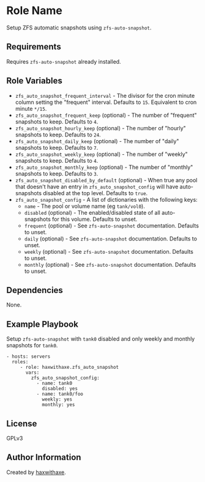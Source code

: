 Role Name
=========

Setup ZFS automatic snapshots using `zfs-auto-snapshot`.

Requirements
------------

Requires `zfs-auto-snapshot` already installed.

Role Variables
--------------

- `zfs_auto_snapshot_frequent_interval` - The divisor for the cron minute column setting the "frequent" interval. Defaults to ``15``. Equivalent to cron minute ``*/15``.
- `zfs_auto_snapshot_frequent_keep` (optional) - The number of "frequent" snapshots to keep. Defaults to ``4``.
- `zfs_auto_snapshot_hourly_keep` (optional) - The number of "hourly" snapshots to keep. Defaults to ``24``.
- `zfs_auto_snapshot_daily_keep` (optional) - The number of "daily" snapshots to keep. Defaults to ``7``.
- `zfs_auto_snapshot_weekly_keep` (optional) - The number of "weekly" snapshots to keep. Defaults to ``4``.
- `zfs_auto_snapshot_monthly_keep` (optional) - The number of "monthly" snapshots to keep. Defaults to ``3``.
- `zfs_auto_snapshot_disabled_by_default` (optional) - When true any pool that doesn't have an entry in `zfs_auto_snapshot_config` will have auto-snapshots disabled at the top level. Defaults to `true`.
- `zfs_auto_snapshot_config` - A list of dictionaries with the following keys:
  - `name` - The pool or volume name (eg ``tank/vol0``).
  - `disabled` (optional) - The enabled/disabled state of all auto-snapshots for this volume. Defaults to unset.
  - `frequent` (optional) - See `zfs-auto-snapshot` documentation. Defaults to unset.
  - `daily` (optional) - See `zfs-auto-snapshot` documentation. Defaults to unset.
  - `weekly` (optional) - See `zfs-auto-snapshot` documentation. Defaults to unset.
  - `monthly` (optional) - See `zfs-auto-snapshot` documentation. Defaults to unset.

Dependencies
------------

None.

Example Playbook
----------------

Setup `zfs-auto-snapshot` with ``tank0`` disabled and only weekly and monthly snapshots for ``tank0``.

    - hosts: servers
      roles:
         - role: haxwithaxe.zfs_auto_snapshot
           vars:
             zfs_auto_snapshot_config:
               - name: tank0
                 disabled: yes
               - name: tank0/foo
                 weekly: yes
                 monthly: yes

License
-------

GPLv3

Author Information
------------------

Created by [haxwithaxe](https://github.com/haxwithaxe).
